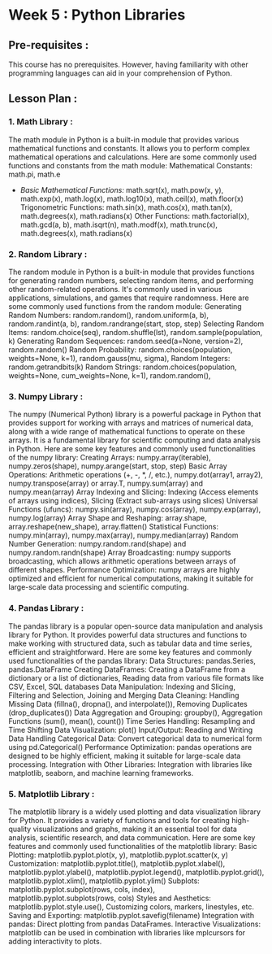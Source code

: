 # Week 5 : Python Libraries

## Pre-requisites :

This course has no prerequisites. However, having familiarity with other programming languages can aid in your comprehension of Python.
## Lesson Plan :
### 1.	Math Library :
The math module in Python is a built-in module that provides various mathematical functions and constants. It allows you to perform complex mathematical operations and calculations. Here are some commonly used functions and constants from the math module:
Mathematical Constants: math.pi, math.e
* *Basic Mathematical Functions:*  math.sqrt(x), math.pow(x, y), math.exp(x), math.log(x), math.log10(x), math.ceil(x), math.floor(x)
Trigonometric Functions: math.sin(x), math.cos(x), math.tan(x), math.degrees(x), math.radians(x)
Other Functions: math.factorial(x), math.gcd(a, b), math.isqrt(n), math.modf(x), math.trunc(x), math.degrees(x), math.radians(x)

### 2.	Random Library :
The random module in Python is a built-in module that provides functions for generating random numbers, selecting random items, and performing other random-related operations. It's commonly used in various applications, simulations, and games that require randomness. Here are some commonly used functions from the random module:
Generating Random Numbers: random.random(), random.uniform(a, b), random.randint(a, b), random.randrange(start, stop, step)
Selecting Random Items: random.choice(seq), random.shuffle(lst), random.sample(population, k)
Generating Random Sequences: random.seed(a=None, version=2), random.random()
Random Probability: random.choices(population, weights=None, k=1), random.gauss(mu, sigma), 
Random Integers: random.getrandbits(k)
Random Strings: random.choices(population, weights=None, cum_weights=None, k=1), random.random(), 

### 3.	Numpy Library :
The numpy (Numerical Python) library is a powerful package in Python that provides support for working with arrays and matrices of numerical data, along with a wide range of mathematical functions to operate on these arrays. It is a fundamental library for scientific computing and data analysis in Python. Here are some key features and commonly used functionalities of the numpy library:
Creating Arrays: numpy.array(iterable), numpy.zeros(shape), numpy.arange(start, stop, step)
Basic Array Operations: Arithmetic operations (+, -, *, /, etc.), numpy.dot(array1, array2), numpy.transpose(array) or array.T, numpy.sum(array) and numpy.mean(array)
Array Indexing and Slicing: Indexing (Access elements of arrays using indices), Slicing (Extract sub-arrays using slices)
Universal Functions (ufuncs): numpy.sin(array), numpy.cos(array), numpy.exp(array), numpy.log(array)
Array Shape and Reshaping: array.shape, array.reshape(new_shape), array.flatten()
Statistical Functions: numpy.min(array), numpy.max(array), numpy.median(array)
Random Number Generation: numpy.random.rand(shape) and numpy.random.randn(shape)
Array Broadcasting: numpy supports broadcasting, which allows arithmetic operations between arrays of different shapes.
Performance Optimization: numpy arrays are highly optimized and efficient for numerical computations, making it suitable for large-scale data processing and scientific computing.

### 4.	Pandas Library :
The pandas library is a popular open-source data manipulation and analysis library for Python. It provides powerful data structures and functions to make working with structured data, such as tabular data and time series, efficient and straightforward. Here are some key features and commonly used functionalities of the pandas library:
Data Structures: pandas.Series, pandas.DataFrame
Creating DataFrames: Creating a DataFrame from a dictionary or a list of dictionaries, Reading data from various file formats like CSV, Excel, SQL databases
Data Manipulation: Indexing and Slicing, Filtering and Selection, Joining and Merging
Data Cleaning: Handling Missing Data (fillna(), dropna(), and interpolate()), Removing Duplicates (drop_duplicates())
Data Aggregation and Grouping: groupby(), Aggregation Functions (sum(), mean(), count())
Time Series Handling: Resampling and Time Shifting
Data Visualization: plot()
Input/Output: Reading and Writing Data
Handling Categorical Data: Convert categorical data to numerical form using pd.Categorical()
Performance Optimization: pandas operations are designed to be highly efficient, making it suitable for large-scale data processing.
Integration with Other Libraries: Integration with libraries like matplotlib, seaborn, and machine learning frameworks.

### 5.	Matplotlib Library :
The matplotlib library is a widely used plotting and data visualization library for Python. It provides a variety of functions and tools for creating high-quality visualizations and graphs, making it an essential tool for data analysis, scientific research, and data communication. Here are some key features and commonly used functionalities of the matplotlib library:
Basic Plotting: matplotlib.pyplot.plot(x, y), matplotlib.pyplot.scatter(x, y)
Customization: matplotlib.pyplot.title(), matplotlib.pyplot.xlabel(), matplotlib.pyplot.ylabel(), matplotlib.pyplot.legend(), matplotlib.pyplot.grid(), matplotlib.pyplot.xlim(), matplotlib.pyplot.ylim()
Subplots: matplotlib.pyplot.subplot(rows, cols, index), matplotlib.pyplot.subplots(rows, cols)
Styles and Aesthetics: matplotlib.pyplot.style.use(), Customizing colors, markers, linestyles, etc.
Saving and Exporting: matplotlib.pyplot.savefig(filename)
Integration with pandas: Direct plotting from pandas DataFrames.
Interactive Visualizations: matplotlib can be used in combination with libraries like mplcursors for adding interactivity to plots.
